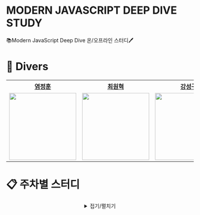 # MODERN JAVASCRIPT DEEP DIVE STUDY

📚Modern JavaScript Deep Dive 온/오프라인 스터디🖊️

# 🌊 Divers

<div align="center">  
<table style="text-align:center;">
<tr>
<th style="text-align:center;"><a href="https://github.com/youmdang">염정훈</a></th>
<th style="text-align:center;"><a href="https://github.com/cwonhyeok">최원혁</a></th>
<th style="text-align:center;"><a href="https://github.com/L1m3Kun">강성구</a></th>
</tr>
<tr>
    <td style="text-align:center;"><a href="https://github.com/youmdang"><img width="180px" src="https://avatars.githubusercontent.com/u/165889213?v=4"/></a></td>
    <td style="text-align:center;"><a href="https://github.com/cwonhyeok"><img width="180px" src="https://avatars.githubusercontent.com/u/169676867?v=4"/></a></td>
    <td style="text-align:center;"><a href="https://github.com/L1m3Kun"><img width="180px" src="https://avatars.githubusercontent.com/u/113879996?v=4""/></a></td>
    
</tr>
</table>
</div>

# 📋 주차별 스터디

<details markdwon="1" align="center">
<summary >접기/펼치기</summary><br/><br/>

<div align="center">

|    날짜    |        주차        |                                               내용                                                |                                TIL                                |              참여자              |
| :--------: | :----------------: | :-----------------------------------------------------------------------------------------------: | :---------------------------------------------------------------: | :------------------------------: |
| 2024.06.14 | [1주차][1st_study] | [프로그래밍 <br/> 자바스크립트란? <br/> 자바스크립트 개발 환경과 실행 방법 <br/> 변수][1st_study] | [![정훈]][정훈1n] <br/> [![원혁]][원혁1n] <br/> [![성구]][성구1n] | 😃정훈 <br/> 😃원혁 <br/> 😃성구 |
| 2024.06.21 | [2주차][2nd_study] |                      [표현식과 문 <br/> 데이터 타입 <br/> 연산자][2nd_study]                      | [![정훈]][정훈2n] <br/> [![원혁]][원혁2n] <br/> [![성구]][성구2n] | 😃정훈 <br/> 😃원혁 <br/> 😃성구 |
| 2024.06.28 | [3주차][3rd_study] |                 [제어문 <br/> 타입 변환과 단축 평가 <br/> 객체 리터럴][3rd_study]                 | [![정훈]][정훈3n] <br/> [![원혁]][원혁3n] <br/> [![성구]][성구3n] | 😃정훈 <br/> 😃원혁 <br/> 😃성구 |

</div>

<!--Button Link-->

[정훈]: https://img.shields.io/badge/정훈-4793AF?style=for-the-badge&logoColor=white&logo=mdbook
[원혁]: https://img.shields.io/badge/원혁-FFC470?style=for-the-badge&logoColor=white&logo=mdbook
[성구]: https://img.shields.io/badge/성구-DD5746?style=for-the-badge&logoColor=white&logo=mdbook

<!--------------->

<!--Note Link-->

[정훈1n]: https://github.com/Modern-JavaScript-Deep-Dive/Modern-JavaScript-Deep-Dive/blob/main/1주차%20스터디/학습노트/정훈.md
[원혁1n]: https://github.com/Modern-JavaScript-Deep-Dive/Modern-JavaScript-Deep-Dive/blob/main/1주차%20스터디/학습노트/원혁.md
[성구1n]: https://github.com/Modern-JavaScript-Deep-Dive/Modern-JavaScript-Deep-Dive/blob/main/1주차%20스터디/학습노트/성구.md
[정훈2n]: https://github.com/Modern-JavaScript-Deep-Dive/Modern-JavaScript-Deep-Dive/blob/main/2주차%20스터디/학습노트/정훈.md
[원혁2n]: https://github.com/Modern-JavaScript-Deep-Dive/Modern-JavaScript-Deep-Dive/blob/main/2주차%20스터디/학습노트/원혁.md
[성구2n]: https://github.com/Modern-JavaScript-Deep-Dive/Modern-JavaScript-Deep-Dive/blob/main/2주차%20스터디/학습노트/성구.md
[정훈3n]: https://github.com/Modern-JavaScript-Deep-Dive/Modern-JavaScript-Deep-Dive/blob/main/3주차%20스터디/학습노트/정훈.md
[원혁3n]: https://github.com/Modern-JavaScript-Deep-Dive/Modern-JavaScript-Deep-Dive/blob/main/3주차%20스터디/학습노트/원혁.md
[성구3n]: https://github.com/Modern-JavaScript-Deep-Dive/Modern-JavaScript-Deep-Dive/blob/main/3주차%20스터디/학습노트/성구.md

<!--------------->

<!---Link--->

[1st_study]: https://github.com/Modern-JavaScript-Deep-Dive/Modern-JavaScript-Deep-Dive/blob/main/1주차%20스터디/
[2nd_study]: https://github.com/Modern-JavaScript-Deep-Dive/Modern-JavaScript-Deep-Dive/blob/main/2주차%20스터디/
[3rd_study]: https://github.com/Modern-JavaScript-Deep-Dive/Modern-JavaScript-Deep-Dive/blob/main/3주차%20스터디/

<!------>

</details>
